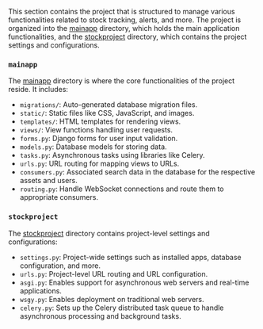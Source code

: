 This section contains the project that is structured to manage various functionalities related to stock tracking, alerts, and more. The project is organized into the [mainapp](mainapp) directory, which holds the main application functionalities, and the [stockproject](stockproject) directory, which contains the project settings and configurations.

### `mainapp`

The [mainapp](mainapp) directory is where the core functionalities of the project reside. It includes:

- `migrations/`: Auto-generated database migration files.
- `static/`: Static files like CSS, JavaScript, and images.
- `templates/`: HTML templates for rendering views.
- `views/`: View functions handling user requests.
- `forms.py`: Django forms for user input validation.
- `models.py`: Database models for storing data.
- `tasks.py`: Asynchronous tasks using libraries like Celery.
- `urls.py`: URL routing for mapping views to URLs.
- `consumers.py`: Associated search data in the database for the respective assets and users.
- `routing.py`: Handle WebSocket connections and route them to appropriate consumers.

### `stockproject`

The [stockproject](stockproject) directory contains project-level settings and configurations:

- `settings.py`: Project-wide settings such as installed apps, database configuration, and more.
- `urls.py`: Project-level URL routing and URL configuration.
- `asgi.py`: Enables support for asynchronous web servers and real-time applications.
- `wsgy.py`: Enables deployment on traditional web servers.
- `celery.py`: Sets up the Celery distributed task queue to handle asynchronous processing and background tasks.
